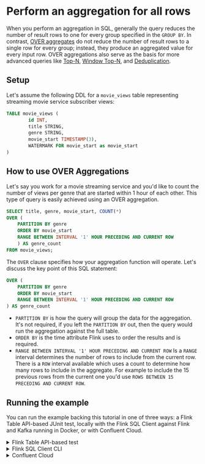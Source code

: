 <!-- title: How to perform OVER Aggregations in Flink SQL -->
<!-- description: In this tutorial, learn how to use Flink SQL's OVER aggregation to compute an aggregated value for every row over a range of ordered rows, with step-by-step instructions and supporting code. -->

# Perform an aggregation for all rows

When you perform an aggregation in SQL, generally the query reduces the number of result rows to one for every group specified in the `GROUP BY`.  In contrast, [OVER aggregates](https://nightlies.apache.org/flink/flink-docs-release-1.19/docs/dev/table/sql/queries/over-agg/#over-aggregation) do not reduce the number of result rows to a single row for every group; instead, they produce an aggregated value for every input row.  OVER aggregations also serve as the basis for more advanced queries like [Top-N](https://nightlies.apache.org/flink/flink-docs-release-1.19/docs/dev/table/sql/queries/topn/#top-n), [Window Top-N](https://nightlies.apache.org/flink/flink-docs-release-1.19/docs/dev/table/sql/queries/window-topn/#window-top-n), and [Deduplication](https://nightlies.apache.org/flink/flink-docs-release-1.19/docs/dev/table/sql/queries/deduplication/#deduplication). 

## Setup

Let's assume the following DDL for a `movie_views` table representing streaming movie service subscriber views:

```sql
TABLE movie_views (
        id INT,
        title STRING,
        genre STRING,
        movie_start TIMESTAMP(3),
        WATERMARK FOR movie_start as movie_start
)
```

## How to use OVER Aggregations

Let's say you work for a movie streaming service and you'd like to count the number of views per genre that are started within 1 hour of each other.  This type of query is easily achieved using an OVER aggregation.

```sql
SELECT title, genre, movie_start, COUNT(*)
OVER (
    PARTITION BY genre
    ORDER BY movie_start
    RANGE BETWEEN INTERVAL '1' HOUR PRECEDING AND CURRENT ROW
    ) AS genre_count
FROM movie_views;
```

The `OVER` clause specifies how your aggregation function will operate.  Let's discuss the key point of this SQL statement:

```sql
OVER (
    PARTITION BY genre
    ORDER BY movie_start
    RANGE BETWEEN INTERVAL '1' HOUR PRECEDING AND CURRENT ROW
) AS genre_count
```

- `PARTITION BY` is how the query will group the data for the aggregation.  It's not required, if you left the `PARTITION BY` out, then the query would run the aggregation against the full table.
- `ORDER BY` is the time attribute Flink uses to order the results and is required.
- `RANGE BETWEEN INTERVAL '1' HOUR PRECEDING AND CURRENT ROW` Is a `RANGE` interval determines the number of rows to include from the current row.  There is a `ROW` interval available which uses a count to determine how many rows to include in the aggregate.  For example to include the 15 previous rows from the current one you'd use `ROWS BETWEEN 15 PRECEDING AND CURRENT ROW`. 

## Running the example

You can run the example backing this tutorial in one of three ways: a Flink Table API-based JUnit test, locally with the Flink SQL Client
against Flink and Kafka running in Docker, or with Confluent Cloud.

<details>
  <summary>Flink Table API-based test</summary>

#### Prerequisites

* Java 17, e.g., follow the OpenJDK installation instructions [here](https://openjdk.org/install/) if you don't have Java.
* Docker running via [Docker Desktop](https://docs.docker.com/desktop/) or [Docker Engine](https://docs.docker.com/engine/install/)

#### Run the test

Run the following command to execute [FlinkSqlOverAggregationTest#testTopN](src/test/java/io/confluent/developer/FlinkSqlOverAggregationTest.java):

  ```plaintext
  ./gradlew clean :over-aggregations:flinksql:test
  ```

The test starts Kafka and Schema Registry with [Testcontainers](https://testcontainers.com/), runs the Flink SQL commands
above against a local Flink `StreamExecutionEnvironment`, and ensures that the aggregation results are what we expect.
</details>

<details>
  <summary>Flink SQL Client CLI</summary>

#### Prerequisites

* Docker running via [Docker Desktop](https://docs.docker.com/desktop/) or [Docker Engine](https://docs.docker.com/engine/install/)
* [Docker Compose](https://docs.docker.com/compose/install/). Ensure that the command `docker compose version` succeeds.

#### Run the commands

First, start Flink and Kafka:

  ```shell
  docker compose -f ./docker/docker-compose-flinksql.yml up -d
  ```

Next, open the Flink SQL Client CLI:

  ```shell
  docker exec -it flink-sql-client sql-client.sh
  ```

Finally, run following SQL statements to create the `movie_views` table backed by Kafka running in Docker, populate it with
test data, and run the OVER aggregation query.

  ```sql
  CREATE TABLE movie_views (
            id INT,
            title STRING,
            genre STRING,
            movie_start TIMESTAMP(3),
            WATERMARK FOR movie_start as movie_start
  ) WITH (
      'connector' = 'kafka',
      'topic' = 'movie_views',
      'properties.bootstrap.servers' = 'broker:9092',
      'scan.startup.mode' = 'earliest-offset',
      'key.format' = 'raw',
      'key.fields' = 'id',
      'value.format' = 'json',
      'value.fields-include' = 'EXCEPT_KEY'
);

  ```

  ```sql
  INSERT INTO movie_views VALUES 
         (123, 'The Dark Knight', 'Action', TO_TIMESTAMP('2024-04-23 19:04:00')),
         (456, 'Avengers: Endgame', 'Action', TO_TIMESTAMP('2024-04-23 22:01:00')),
         (789, 'Inception', 'Sci-Fi', TO_TIMESTAMP('2024-04-23 20:24:00')),
         (147, 'Joker', 'Drama', TO_TIMESTAMP('2024-04-23 22:56:00')),
         (258, 'The Godfather', 'Crime', TO_TIMESTAMP('2024-04-23 19:13:00')),
         (369, 'Casablanca', 'Romance', TO_TIMESTAMP('2024-04-23 20:26:00')),
         (321, 'The Shawshank Redemption', 'Drama', TO_TIMESTAMP('2024-04-23 20:20:00')),
         (654, 'Forrest Gump', 'Drama', TO_TIMESTAMP('2024-04-23 21:54:00')),
         (987, 'Fight Club', 'Drama', TO_TIMESTAMP('2024-04-23 23:24:00')),
         (135, 'Pulp Fiction', 'Crime', TO_TIMESTAMP('2024-04-23 22:09:00')),
         (246, 'The Godfather: Part II', 'Crime', TO_TIMESTAMP('2024-04-23 19:28:00')),
         (357, 'The Departed', 'Crime', TO_TIMESTAMP('2024-04-23 23:11:00')),
         (842, 'Toy Story 3', 'Animation', TO_TIMESTAMP('2024-04-23 23:12:00')),
         (931, 'Up', 'Animation', TO_TIMESTAMP('2024-04-23 22:17:00')),
         (624, 'The Lion King', 'Animation', TO_TIMESTAMP('2024-04-23 22:28:00')),
         (512, 'Star Wars: The Force Awakens', 'Sci-Fi', TO_TIMESTAMP('2024-04-23 20:42:00')),
         (678, 'The Matrix', 'Sci-Fi', TO_TIMESTAMP('2024-04-23 19:25:00')),
         (753, 'Interstellar', 'Sci-Fi', TO_TIMESTAMP('2024-04-23 20:14:00')),
         (834, 'Titanic', 'Romance', TO_TIMESTAMP('2024-04-23 20:25:00')),
         (675, 'Pride and Prejudice', 'Romance', TO_TIMESTAMP('2024-04-23 23:37:00')),
         (333, 'The Pride of Archbishop Carroll', 'History', TO_TIMESTAMP('2024-04-24 03:37:00'));
  ```

```sql
SELECT title, genre, movie_start, COUNT(*)
  OVER (
    PARTITION BY genre
    ORDER BY movie_start
    RANGE BETWEEN INTERVAL '1' HOUR PRECEDING AND CURRENT ROW
    ) AS genre_count
FROM movie_views;
  ```

The query output should look like this:

  ```plaintext
                          title                          genre                   movie_start          genre_count
                The Dark Knight                         Action       2024-04-23 19:04:00.000                    1
                  The Godfather                          Crime       2024-04-23 19:13:00.000                    1
                     The Matrix                         Sci-Fi       2024-04-23 19:25:00.000                    1
         The Godfather: Part II                          Crime       2024-04-23 19:28:00.000                    2
                   Interstellar                         Sci-Fi       2024-04-23 20:14:00.000                    2
       The Shawshank Redemption                          Drama       2024-04-23 20:20:00.000                    1
                      Inception                         Sci-Fi       2024-04-23 20:24:00.000                    3
                        Titanic                        Romance       2024-04-23 20:25:00.000                    1
                     Casablanca                        Romance       2024-04-23 20:26:00.000                    2
   Star Wars: The Force Awakens                         Sci-Fi       2024-04-23 20:42:00.000                    3
                   Forrest Gump                          Drama       2024-04-23 21:54:00.000                    1
              Avengers: Endgame                         Action       2024-04-23 22:01:00.000                    1
                   Pulp Fiction                          Crime       2024-04-23 22:09:00.000                    1
                             Up                      Animation       2024-04-23 22:17:00.000                    1
                  The Lion King                      Animation       2024-04-23 22:28:00.000                    2
                          Joker                          Drama       2024-04-23 22:56:00.000                    1
                   The Departed                          Crime       2024-04-23 23:11:00.000                    1
                    Toy Story 3                      Animation       2024-04-23 23:12:00.000                    3
                     Fight Club                          Drama       2024-04-23 23:24:00.000                    2
            Pride and Prejudice                        Romance       2024-04-23 23:37:00.000                    1
The Pride of Archbishop Carro~                       History       2024-04-24 03:37:00.000                    1

```                                                                                 

When you are finished, clean up the containers used for this tutorial by running:

  ```shell
  docker compose -f ./docker/docker-compose-flinksql.yml down
  ```

</details>

<details>
  <summary>Confluent Cloud</summary>

#### Prerequisites

* A [Confluent Cloud](https://confluent.cloud/signup) account
* A Flink compute pool created in Confluent Cloud. Follow [this](https://docs.confluent.io/cloud/current/flink/get-started/quick-start-cloud-console.html) quick start to create one.

#### Run the commands

In the Confluent Cloud Console, navigate to your environment and then click the `Open SQL Workspace` button for the compute
pool that you have created.

Select the default catalog (Confluent Cloud environment) and database (Kafka cluster) to use with the dropdowns at the top right.

Finally, run following SQL statements to create the `movie_views` table, populate it with test data, and run the OVER aggregation query.

  ```sql
 CREATE TABLE movie_views (
        id INT,
        title STRING,
        genre STRING,
        movie_start TIMESTAMP(3),
        WATERMARK FOR movie_start as movie_start
 ) DISTRIBUTED BY (id) INTO 1 BUCKETS;
  ```

  ```sql
  INSERT INTO movie_views VALUES     
         (123, 'The Dark Knight', 'Action', TO_TIMESTAMP('2024-04-23 19:04:00')),
         (456, 'Avengers: Endgame', 'Action', TO_TIMESTAMP('2024-04-23 22:01:00')),
         (789, 'Inception', 'Sci-Fi', TO_TIMESTAMP('2024-04-23 20:24:00')),
         (147, 'Joker', 'Drama', TO_TIMESTAMP('2024-04-23 22:56:00')),
         (258, 'The Godfather', 'Crime', TO_TIMESTAMP('2024-04-23 19:13:00')),
         (369, 'Casablanca', 'Romance', TO_TIMESTAMP('2024-04-23 20:26:00')),
         (321, 'The Shawshank Redemption', 'Drama', TO_TIMESTAMP('2024-04-23 20:20:00')),
         (654, 'Forrest Gump', 'Drama', TO_TIMESTAMP('2024-04-23 21:54:00')),
         (987, 'Fight Club', 'Drama', TO_TIMESTAMP('2024-04-23 23:24:00')),
         (135, 'Pulp Fiction', 'Crime', TO_TIMESTAMP('2024-04-23 22:09:00')),
         (246, 'The Godfather: Part II', 'Crime', TO_TIMESTAMP('2024-04-23 19:28:00')),
         (357, 'The Departed', 'Crime', TO_TIMESTAMP('2024-04-23 23:11:00')),
         (842, 'Toy Story 3', 'Animation', TO_TIMESTAMP('2024-04-23 23:12:00')),
         (931, 'Up', 'Animation', TO_TIMESTAMP('2024-04-23 22:17:00')),
         (624, 'The Lion King', 'Animation', TO_TIMESTAMP('2024-04-23 22:28:00')),
         (512, 'Star Wars: The Force Awakens', 'Sci-Fi', TO_TIMESTAMP('2024-04-23 20:42:00')),
         (678, 'The Matrix', 'Sci-Fi', TO_TIMESTAMP('2024-04-23 19:25:00')),
         (753, 'Interstellar', 'Sci-Fi', TO_TIMESTAMP('2024-04-23 20:14:00')),
         (834, 'Titanic', 'Romance', TO_TIMESTAMP('2024-04-23 20:25:00')),
         (675, 'Pride and Prejudice', 'Romance', TO_TIMESTAMP('2024-04-23 23:37:00')),
         (333, 'The Pride of Archbishop Carroll', 'History', TO_TIMESTAMP('2024-04-24 03:37:00'));
  ```

  ```sql
  SELECT title, genre,  movie_start, COUNT(*)
      OVER (
      PARTITION BY genre
      ORDER BY movie_start
      RANGE BETWEEN INTERVAL '1' HOUR PRECEDING AND CURRENT ROW
      ) AS genre_count
  FROM movie_views;
  ```

The query output should look like this:

![](img/query-output.png)




